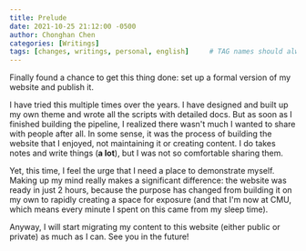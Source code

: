 ```yaml
---
title: Prelude
date: 2021-10-25 21:12:00 -0500
author: Chonghan Chen
categories: [Writings]
tags: [changes, writings, personal, english]     # TAG names should always be lowercase
---
```


Finally found a chance to get this thing done: set up a formal version of my website and publish it.

I have tried this multiple times over the years. I have designed and built up my own theme and wrote all the scripts with detailed docs. But as soon as I finished building the pipeline, I realized there wasn't much I wanted to share with people after all. In some sense, it was the process of building the website that I enjoyed, not maintaining it or creating content. I do takes notes and write things (**a lot**), but I was not so comfortable sharing them.

Yet, this time, I feel the urge that I need a place to demonstrate myself. Making up my mind really makes a significant difference: the website was ready in just 2 hours, because the purpose has changed from building it on my own to rapidly creating a space for exposure (and that I'm now at CMU, which means every minute I spent on this came from my sleep time).

Anyway, I will start migrating my content to this website (either public or private) as much as I can. See you in the future!